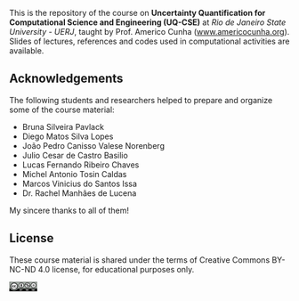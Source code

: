 This is the repository of the course on **Uncertainty Quantification for Computational Science and Engineering (UQ-CSE)** at *Rio de Janeiro State University - UERJ*, taught by Prof. Americo Cunha (www.americocunha.org). Slides of lectures, references and codes used in computational activities are available.

## Acknowledgements

The following students and researchers helped to prepare and organize some of the course material:
* Bruna Silveira Pavlack
* Diego Matos Silva Lopes
* João Pedro Canisso Valese Norenberg
* Julio Cesar de Castro Basilio
* Lucas Fernando Ribeiro Chaves
* Michel Antonio Tosin Caldas
* Marcos Vinicius do Santos Issa
* Dr. Rachel Manhães de Lucena

My sincere thanks to all of them!

## License

These course material is shared under the terms of Creative Commons BY-NC-ND 4.0 license, for educational purposes only.

<img src="logos/CC-BY-NC-ND-40.png" width="10%">
